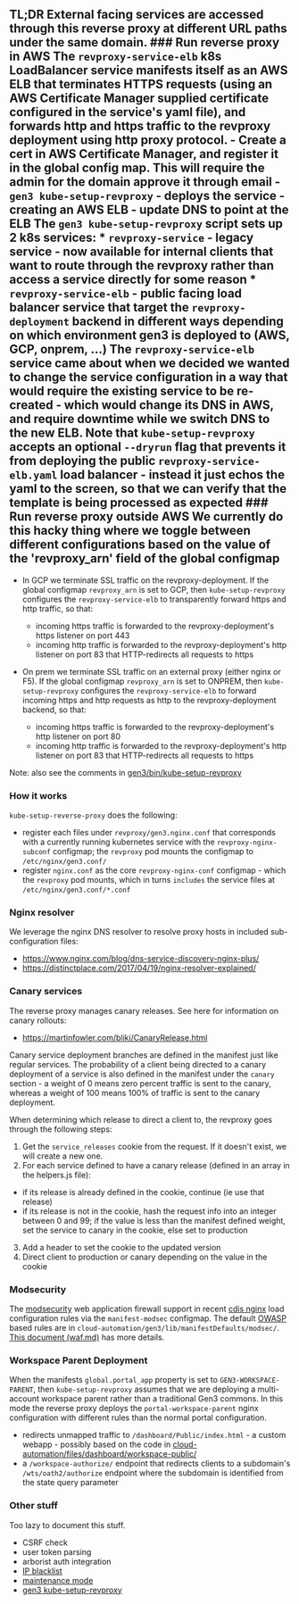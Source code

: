 ## TL;DR External facing services are accessed through this reverse proxy at different URL paths under the same domain. ### Run reverse proxy in AWS The `revproxy-service-elb` k8s LoadBalancer service manifests itself as an AWS ELB that terminates HTTPS requests (using an AWS Certificate Manager supplied certificate configured in the service's yaml file), and forwards http and https traffic to the revproxy deployment using http proxy protocol. - Create a cert in AWS Certificate Manager, and register it in the global config map.  This will require the admin for the domain approve it through email - `gen3 kube-setup-revproxy` - deploys the service - creating an AWS ELB - update DNS to point at the ELB The `gen3 kube-setup-revproxy` script sets up 2 k8s services: * `revproxy-service` - legacy service - now available for internal clients that want to route through the revproxy rather than access a service directly for some reason * `revproxy-service-elb` - public facing load balancer service that target the `revproxy-deployment` backend in different ways depending on which environment gen3 is deployed to (AWS, GCP, onprem, ...) The `revproxy-service-elb` service came about when we decided we wanted to change the service configuration in a way that would require the existing service to be re-created - which would change its DNS in AWS, and require downtime while we switch DNS to the new ELB. Note that `kube-setup-revproxy` accepts an optional `--dryrun` flag that prevents it from deploying the public `revproxy-service-elb.yaml` load balancer - instead it just echos the yaml to the screen, so that we can verify that the template is being processed as expected ### Run reverse proxy outside AWS We currently do this hacky thing where we toggle between different configurations based on the value of the 'revproxy_arn' field of the global configmap
* In GCP we terminate SSL traffic on the revproxy-deployment.  If the global configmap `revproxy_arn` is set to GCP, then `kube-setup-revproxy` configures the `revproxy-service-elb` to transparently forward https and http traffic, so that:
    - incoming https traffic is forwarded to the revproxy-deployment's https listener on port 443
    - incoming http traffic is forwarded to the revproxy-deployment's http listener on port 83 that HTTP-redirects all requests to https

* On prem we terminate SSL traffic on an external proxy (either nginx or F5).  If the global configmap `revproxy_arn` is set to ONPREM, then `kube-setup-revproxy` configures the `revproxy-service-elb` to forward incoming https and http requests as http to the revproxy-deployment backend, so that:
    - incoming https traffic is forwarded to the revproxy-deployment's http listener on port 80
    - incoming http traffic is forwarded to the revproxy-deployment's http listener on port 83 that HTTP-redirects all requests to https

Note: also see the comments in [gen3/bin/kube-setup-revproxy](https://github.com/uc-cdis/cloud-automation/blob/master/gen3/bin/kube-setup-revproxy.sh)

### How it works

`kube-setup-reverse-proxy` does the following:
* register each files under `revproxy/gen3.nginx.conf` that corresponds with a currently running kubernetes service with the `revproxy-nginx-subconf` configmap; the `revproxy` pod mounts the configmap to `/etc/nginx/gen3.conf/`
* register `nginx.conf` as the core `revproxy-nginx-conf` configmap - which the `revproxy` pod mounts, which in turns `includes` the service files at `/etc/nginx/gen3.conf/*.conf`

### Nginx resolver

We leverage the nginx DNS resolver to resolve proxy hosts in
included sub-configuration files:

* https://www.nginx.com/blog/dns-service-discovery-nginx-plus/
* https://distinctplace.com/2017/04/19/nginx-resolver-explained/

### Canary services

The reverse proxy manages canary releases. See here for information on canary rollouts:
* https://martinfowler.com/bliki/CanaryRelease.html

Canary service deployment branches are defined in the manifest just like regular services. The probability of a client being directed to a canary deployment of a service is also defined in the manifest under the `canary` section - a weight of 0 means zero percent traffic is sent to the canary, whereas a weight of 100 means 100% of traffic is sent to the canary deployment.

When determining which release to direct a client to, the revproxy goes through the following steps:

1. Get the `service_releases` cookie from the request. If it doesn't exist, we will create a new one.
2. For each service defined to have a canary release (defined in an array in the helpers.js file):
  * if its release is already defined in the cookie, continue (ie use that release)
  * if its release is not in the cookie, hash the request info into an integer between 0 and 99; if the value is less than the manifest defined weight, set the service to canary in the cookie, else set to production
3. Add a header to set the cookie to the updated version
4. Direct client to production or canary depending on the value in the cookie

### Modsecurity

The [modsecurity](https://modsecurity.org) web application firewall
support in recent [cdis nginx](https://github.com/uc-cdis/docker-nginx) load configuration rules via the `manifest-modsec` configmap.  The default [OWASP](https://www.modsecurity.org/crs/) based rules are in `cloud-automation/gen3/lib/manifestDefaults/modsec/`.  [This document (waf.md)](../../../doc/waf.md) has more details.

### Workspace Parent Deployment

When the manifests `global.portal_app` property is set to `GEN3-WORKSPACE-PARENT`, then `kube-setup-revproxy` assumes that we are deploying a multi-account workspace parent rather than a traditional Gen3 commons.  In this mode the reverse proxy deploys the `portal-workspace-parent` nginx configuration with different rules than the normal portal configuration.
* redirects unmapped traffic to `/dashboard/Public/index.html` - a custom webapp - possibly based on the code in [cloud-automation/files/dashboard/workspace-public/](../../../files/dashboard/workspace-public/)
* a `/workspace-authorize/` endpoint that redirects clients to a subdomain's `/wts/oath2/authorize` endpoint where the subdomain is identified from the state query parameter

### Other stuff

Too lazy to document this stuff.

* CSRF check
* user token parsing
* arborist auth integration
* [IP blacklist](../../../gen3/lib/manifestDefaults/revproxy/)
* [maintenance mode](../../../doc/maintenance.md)
* [gen3 kube-setup-revproxy](../../../doc/kube-setup-revproxy.md)
